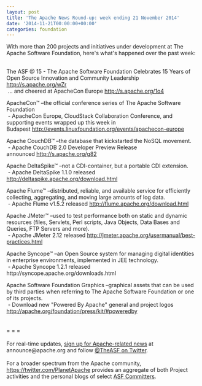 ```yaml
---
layout: post
title: 'The Apache News Round-up: week ending 21 November 2014'
date: '2014-11-21T00:00:00+00:00'
categories: foundation
---
```

<div>With more than 200 projects and initiatives under development at The Apache Software Foundation, here's what's happened over the past week:</div> 
  <div><br /></div> 
  <div> 
    <p>The ASF @ 15 - The Apache Software Foundation Celebrates 15 Years of Open Source Innovation and Community Leadership <a href="http://s.apache.org/wZr">http://s.apache.org/wZr</a><br />&nbsp;... and cheered at ApacheCon Europe <a href="http://s.apache.org/1o4">http://s.apache.org/1o4</a> </p> 
  </div> 
  <div>ApacheCon™ –the official conference series of The Apache Software Foundation</div> 
  <div>&nbsp;- ApacheCon Europe, CloudStack Collaboration Conference, and supporting events wrapped up this week in Budapest&nbsp;<a href="http://events.linuxfoundation.org/events/apachecon-europe">http://events.linuxfoundation.org/events/apachecon-europe</a></div> 
  <p> </p> 
  <div></div> 
  <div> 
    <p> </p> 
  </div> 
  <p>Apache CouchDB™&nbsp;–the database that kickstarted the NoSQL movement.<br />&nbsp;- Apache CouchDB 2.0 Developer Preview Release announced&nbsp;<span style="white-space: pre-wrap;"><a href="http://s.apache.org/g82">http://s.apache.org/g82</a></span></p> 
  <p>Apache DeltaSpike™ –not a CDI-container, but a portable CDI extension.<br />&nbsp;- Apache DeltaSpike 1.1.0 released <a href="http://deltaspike.apache.org/download.html">http://deltaspike.apache.org/download.html</a> </p> 
  <p>Apache Flume™ –distributed, reliable, and available service for efficiently collecting, aggregating, and moving large amounts of log data.<br />&nbsp;- Apache Flume v1.5.2 released <a href="http://flume.apache.org/download.html">http://flume.apache.org/download.html</a> </p> 
  <p>Apache JMeter™ –used to test performance both on static and dynamic resources (files, Servlets, Perl scripts, Java Objects, Data Bases and Queries, FTP Servers and more).<br />&nbsp;- Apache JMeter 2.12 released <a href="http://jmeter.apache.org/usermanual/best-practices.html">http://jmeter.apache.org/usermanual/best-practices.html</a> </p> 
  <div> 
    <p> </p> 
    <p>Apache Syncope™ –an Open Source system for managing digital identities in enterprise environments, implemented in JEE technology.<br />&nbsp;- Apache Syncope 1.2.1 released http://syncope.apache.org/downloads.html</p> 
  </div> 
  <div>Apache Software Foundation Graphics –graphical assets that can be used by third parties when referring to The Apache Software Foundation or one of its projects.</div> 
  <div>&nbsp;- Download new &quot;Powered By Apache&quot; general and project logos <a href="http://apache.org/foundation/press/kit/#poweredby">http://apache.org/foundation/press/kit/#poweredby</a></div> 
  <div><br /></div> 
  <div><br /></div> 
  <div>= = =</div> 
  <div> 
    <div><br /></div> 
    <div>For real-time updates, <a href="http://www.apache.org/foundation/mailinglists.html#foundation-announce">sign up for Apache-related news</a> at announce@apache.org and follow <a href="https://twitter.com/TheASF">@TheASF on Twitter</a>.&nbsp;</div> 
    <div><br /></div> 
    <div>For a broader spectrum from the Apache community, <a href="https://twitter.com/PlanetApache">https://twitter.com/PlanetApache</a> provides an aggregate of both Project activities and the personal blogs of select <a href="http://people.apache.org/">ASF Committers</a>.</div> 
  </div>
